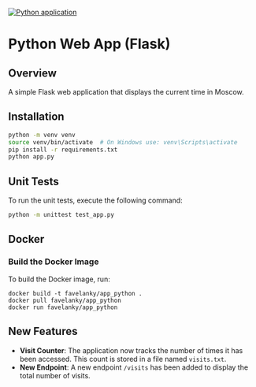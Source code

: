 [![Python application](https://github.com/favelanky/S25-core-course-labs/actions/workflows/python-app.yml/badge.svg?branch=lab3)](https://github.com/favelanky/S25-core-course-labs/actions/workflows/python-app.yml)

# Python Web App (Flask)
## Overview
A simple Flask web application that displays the current time in Moscow.

## Installation
```bash
python -m venv venv
source venv/bin/activate  # On Windows use: venv\Scripts\activate
pip install -r requirements.txt
python app.py
```

## Unit Tests
To run the unit tests, execute the following command:

```bash
python -m unittest test_app.py
```

## Docker

### Build the Docker Image
To build the Docker image, run:
```
docker build -t favelanky/app_python .
docker pull favelanky/app_python
docker run favelanky/app_python
```

## New Features
- **Visit Counter**: The application now tracks the number of times it has been accessed. This count is stored in a file named `visits.txt`.
- **New Endpoint**: A new endpoint `/visits` has been added to display the total number of visits.

